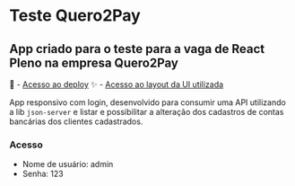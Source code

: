 # Teste Quero2Pay
## App criado para o teste para a vaga de React Pleno na empresa Quero2Pay

🚀 - [Acesso ao deploy](https://viniciusmelo.herokuapp.com/login)
✨ - [Acesso ao layout da UI utilizada](https://www.figma.com/file/B8xPw4CYWqJNCEt8z6uX6d/Q2-Teste?node-id=0%3A1)

App responsivo com login, desenvolvido para consumir uma API utilizando a lib `json-server` e listar e possibilitar a alteração dos cadastros de contas bancárias dos clientes cadastrados.

### Acesso

- Nome de usuário: admin
- Senha: 123
